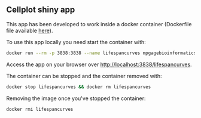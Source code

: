 ## Cellplot shiny app

This app has been developed to work inside a docker container (Dockerfile file available [here](https://github.com/mpg-age-bioinformatics/shiny)).

To use this app locally you need start the container with:
```bash
docker run --rm -p 3838:3838 --name lifespancurves mpgagebioinformatics/shiny-lifespancurves
```
Access the app on your browser over [http://localhost:3838/lifespancurves](http://localhost:3838/lifespancurves).

The container can be stopped and the container removed with:
```bash
docker stop lifespancurves && docker rm lifespancurves
``` 
Removing the image once you've stopped the container:
```bash
docker rmi lifespancurves
```
